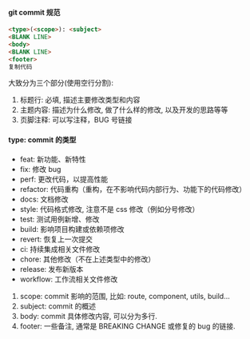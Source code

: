 #### git commit 规范

```md
<type>(<scope>): <subject>
<BLANK LINE>
<body>
<BLANK LINE>
<footer>
复制代码
```

大致分为三个部分(使用空行分割):

1. 标题行: 必填, 描述主要修改类型和内容
2. 主题内容: 描述为什么修改, 做了什么样的修改, 以及开发的思路等等
3. 页脚注释: 可以写注释，BUG 号链接

#### type: commit 的类型

- feat: 新功能、新特性
- fix: 修改 bug
- perf: 更改代码，以提高性能
- refactor: 代码重构（重构，在不影响代码内部行为、功能下的代码修改）
- docs: 文档修改
- style: 代码格式修改, 注意不是 css 修改（例如分号修改）
- test: 测试用例新增、修改
- build: 影响项目构建或依赖项修改
- revert: 恢复上一次提交
- ci: 持续集成相关文件修改
- chore: 其他修改（不在上述类型中的修改）
- release: 发布新版本
- workflow: 工作流相关文件修改

1. scope: commit 影响的范围, 比如: route, component, utils, build...
2. subject: commit 的概述
3. body: commit 具体修改内容, 可以分为多行.
4. footer: 一些备注, 通常是 BREAKING CHANGE 或修复的 bug 的链接.

